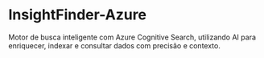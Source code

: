 # InsightFinder-Azure
Motor de busca inteligente com Azure Cognitive Search, utilizando AI para enriquecer, indexar e consultar dados com precisão e contexto.
